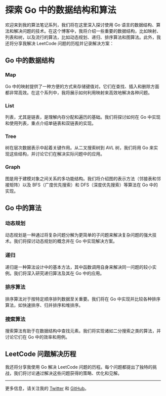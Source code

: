 # 探索 Go 中的数据结构和算法

欢迎来到我的算法笔记系列，我们将在这里深入探讨使用 Go 语言的数据结构、算法和解决问题的技术。在这个博客中，我将介绍一些重要的数据结构，比如映射、列表和树，以及流行的算法，比如动态规划、递归、排序算法和图算法。此外，我还将分享我解决 LeetCode 问题的历程并记录解决方案：

## Go 中的数据结构

### Map

Go 中的映射提供了一种方便的方式来存储键值对。它们在查找、插入和删除方面都非常高效。在这个系列中，我将展示如何利用映射来高效地解决各种问题。

### List

列表，尤其是链表，是理解内存分配和遍历的基础。我们将探讨如何在 Go 中实现和使用列表，重点介绍单链表和双链表的实现。

### Tree

树在层次数据表示中起着关键作用。从二叉搜索树到 AVL 树，我们将用 Go 来实现这些结构，并讨论它们在解决实际问题中的应用。

### Graph

图是用于建模对象之间关系的多功能结构。我们将介绍图的表示方法（邻接表和邻接矩阵）以及 BFS（广度优先搜索）和 DFS（深度优先搜索）等算法在 Go 中的实现。

## Go 中的算法

### 动态规划

动态规划是一种通过将复杂问题分解为更简单的子问题来解决复杂问题的强大技术。我们将探讨动态规划的概念并在 Go 中实现解决方案。

### 递归

递归是一种算法设计中的基本方法，其中函数调用自身来解决同一问题的较小实例。我们将深入研究递归算法及其在 Go 中的应用。

### 排序算法

排序算法对于按特定顺序排列数据至关重要。我们将在 Go 中实现并比较各种排序算法，如快速排序、归并排序和堆排序。

### 搜索算法

搜索算法有助于在数据结构中查找元素。我们将实现诸如二分搜索之类的算法，并讨论它们在 Go 中的效率和用例。

## LeetCode 问题解决历程

我还将分享我使用 Go 解决 LeetCode 问题的历程。每个问题都提出了独特的挑战，我们将讨论通过解决这些问题获得的策略、优化和见解。

---

更多信息，请关注我的 [Twitter](https://twitter.com/yourusername) 和 [GitHub](https://github.com/evansnowly)。
